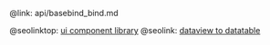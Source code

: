@link: api/basebind_bind.md

@seolinktop: [ui component library](https://webix.com)
@seolink: [dataview to datatable](https://webix.com/widget/dataview/)